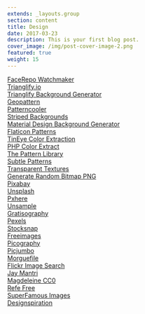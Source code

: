 ```yaml
---
extends: _layouts.group
section: content
title: Design
date: 2017-03-23
description: This is your first blog post.
cover_image: /img/post-cover-image-2.png
featured: true
weight: 15
---
```


<div class="grid grid-cols-1 xl:grid-cols-2">
        <div>
            <a href="http://facerepo.com/app/search/results?sortOrder=downloaded-most&amp;faceApp=watchmaker&amp;page=1">FaceRepo Watchmaker</a>
        </div>
        <div>
            <a href="http://trianglify.io/">Trianglify.io</a>
        </div>
        <div>
            <a href="http://alssndro.github.io/trianglify-background-generator/">Trianglify Background Generator</a>
        </div>
        <div>
            <a href="http://btmills.github.io/geopattern/geopattern.html">Geopattern</a>
        </div>
        <div>
            <a href="http://patterncooler.com/">Patterncooler</a>
        </div>
        <div>
            <a href="http://stripedbgs.com/">Striped Backgrounds</a>
        </div>
        <div>
            <a href="http://stringsistemas.com/materialgenerator.html">Material Design Background Generator</a>
        </div>
        <div>
            <a href="http://pattern.flaticon.com/">Flaticon Patterns</a>
        </div>
        <div>
            <a href="http://labs.tineye.com/color/">TinEye Color Extraction</a>
        </div>
        <div>
            <a href="http://www.coolphptools.com/color_extract">PHP Color Extract</a>
        </div>
        <div>
            <a href="http://thepatternlibrary.com/">The Pattern Library</a>
        </div>
        <div>
            <a href="http://www.toptal.com/designers/subtlepatterns/">Subtle Patterns</a>
        </div>
        <div>
            <a href="http://www.transparenttextures.com/">Transparent Textures</a>
        </div>
        <div>
            <a href="https://onlinepngtools.com/generate-random-png">Generate Random Bitmap PNG</a>
        </div>
        <div>
            <a href="http://pixabay.com/">Pixabay</a>
        </div>
        <div>
            <a href="http://unsplash.com/">Unsplash</a>
        </div>
        <div>
            <a href="http://pxhere.com/">Pxhere</a>
        </div>
        <div>
            <a href="http://unsample.net/">Unsample</a>
        </div>
        <div>
            <a href="https://gratisography.com/">Gratisography</a>
        </div>
        <div>
            <a href="https://www.pexels.com/">Pexels</a>
        </div>
        <div>
            <a href="https://stocksnap.io">Stocksnap</a>
        </div>
        <div>
            <a href="https://www.freeimages.com/">Freeimages</a>
        </div>
        <div>
            <a href="https://picography.co">Picography</a>
        </div>
        <div>
            <a href="https://picjumbo.com/">Picjumbo</a>
        </div>
        <div>
            <a href="https://morguefile.com">Morguefile</a>
        </div>
        <div>
            <a href="https://www.flickr.com/search/?license=4%2C5%2C6%2C9%2C10&amp;advanced=1&amp;dimension_search_mode=min&amp;height=1024&amp;width=1024&amp;media=photos&amp;text=">Flickr Image Search</a>
        </div>
        <div>
            <a href="https://jaymantri.com">Jay Mantri</a>
        </div>
        <div>
            <a href="https://magdeleine.co/license/cc0/">Magdeleine CC0</a>
        </div>
        <div>
            <a href="http://getrefe.com/downloads/category/free/">Refe Free</a>
        </div>
        <div>
            <a href="https://images.superfamous.com/">SuperFamous Images</a>
        </div>
        <div>
            <a href="https://www.designspiration.net/">Designspiration</a>
        </div>
      </div>
